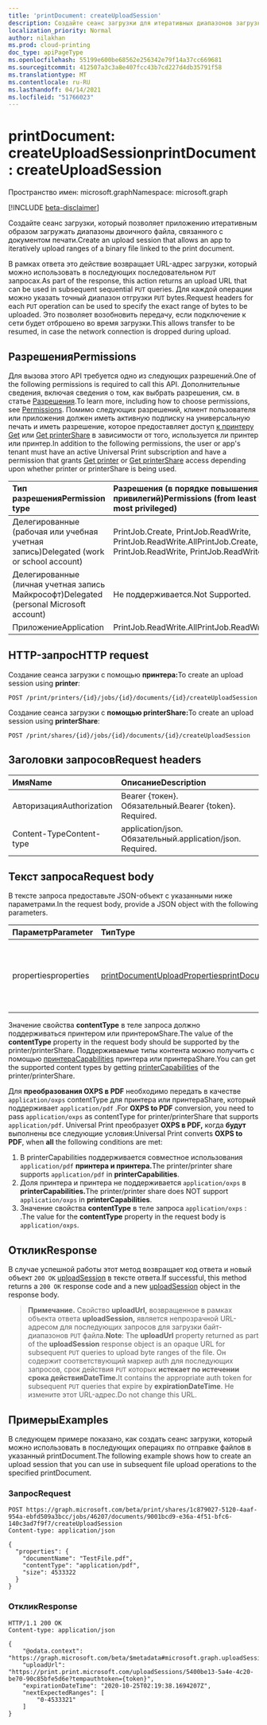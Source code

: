 ```yaml
---
title: 'printDocument: createUploadSession'
description: Создайте сеанс загрузки для итеративных диапазонов загрузки двоичного файла printDocument.
localization_priority: Normal
author: nilakhan
ms.prod: cloud-printing
doc_type: apiPageType
ms.openlocfilehash: 55199e600be68562e256342e79f14a37cc669681
ms.sourcegitcommit: 412507a3c3a8e407fcc43b7cd227d4db35791f58
ms.translationtype: MT
ms.contentlocale: ru-RU
ms.lasthandoff: 04/14/2021
ms.locfileid: "51766023"
---
```

# <a name="printdocument-createuploadsession"></a><span data-ttu-id="0f6c8-103">printDocument: createUploadSession</span><span class="sxs-lookup"><span data-stu-id="0f6c8-103">printDocument: createUploadSession</span></span>

<span data-ttu-id="0f6c8-104">Пространство имен: microsoft.graph</span><span class="sxs-lookup"><span data-stu-id="0f6c8-104">Namespace: microsoft.graph</span></span>

[!INCLUDE [beta-disclaimer](../../includes/beta-disclaimer.md)]

<span data-ttu-id="0f6c8-105">Создайте сеанс загрузки, который позволяет приложению итеративным образом загружать диапазоны двоичного файла, связанного с документом печати.</span><span class="sxs-lookup"><span data-stu-id="0f6c8-105">Create an upload session that allows an app to iteratively upload ranges of a binary file linked to the print document.</span></span>

<span data-ttu-id="0f6c8-106">В рамках ответа это действие возвращает URL-адрес загрузки, который можно использовать в последующих последовательном `PUT` запросах.</span><span class="sxs-lookup"><span data-stu-id="0f6c8-106">As part of the response, this action returns an upload URL that can be used in subsequent sequential `PUT` queries.</span></span> <span data-ttu-id="0f6c8-107">Для каждой операции можно указать точный диапазон отгрузки `PUT` bytes.</span><span class="sxs-lookup"><span data-stu-id="0f6c8-107">Request headers for each `PUT` operation can be used to specify the exact range of bytes to be uploaded.</span></span> <span data-ttu-id="0f6c8-108">Это позволяет возобновить передачу, если подключение к сети будет отброшено во время загрузки.</span><span class="sxs-lookup"><span data-stu-id="0f6c8-108">This allows transfer to be resumed, in case the network connection is dropped during upload.</span></span> 

## <a name="permissions"></a><span data-ttu-id="0f6c8-109">Разрешения</span><span class="sxs-lookup"><span data-stu-id="0f6c8-109">Permissions</span></span>

<span data-ttu-id="0f6c8-110">Для вызова этого API требуется одно из следующих разрешений.</span><span class="sxs-lookup"><span data-stu-id="0f6c8-110">One of the following permissions is required to call this API.</span></span> <span data-ttu-id="0f6c8-111">Дополнительные сведения, включая сведения о том, как выбрать разрешения, см. в статье [Разрешения](/graph/permissions-reference).</span><span class="sxs-lookup"><span data-stu-id="0f6c8-111">To learn more, including how to choose permissions, see [Permissions](/graph/permissions-reference).</span></span>
<span data-ttu-id="0f6c8-112">Помимо следующих разрешений, клиент пользователя или приложения должен иметь активную подписку на универсальную печать и иметь разрешение, которое предоставляет доступ [к принтеру Get](printer-get.md) или [Get printerShare](printershare-get.md) в зависимости от того, используется ли принтер или принтер.</span><span class="sxs-lookup"><span data-stu-id="0f6c8-112">In addition to the following permissions, the user or app's tenant must have an active Universal Print subscription and have a permission that grants [Get printer](printer-get.md) or [Get printerShare](printershare-get.md) access depending upon whether printer or printerShare is being used.</span></span>

| <span data-ttu-id="0f6c8-113">Тип разрешения</span><span class="sxs-lookup"><span data-stu-id="0f6c8-113">Permission type</span></span>                        | <span data-ttu-id="0f6c8-114">Разрешения (в порядке повышения привилегий)</span><span class="sxs-lookup"><span data-stu-id="0f6c8-114">Permissions (from least to most privileged)</span></span> |
|:---------------------------------------|:--------------------------------------------|
| <span data-ttu-id="0f6c8-115">Делегированные (рабочая или учебная учетная запись)</span><span class="sxs-lookup"><span data-stu-id="0f6c8-115">Delegated (work or school account)</span></span>     | <span data-ttu-id="0f6c8-116">PrintJob.Create, PrintJob.ReadWrite, PrintJob.ReadWrite.All</span><span class="sxs-lookup"><span data-stu-id="0f6c8-116">PrintJob.Create, PrintJob.ReadWrite, PrintJob.ReadWrite.All</span></span> |
| <span data-ttu-id="0f6c8-117">Делегированные (личная учетная запись Майкрософт)</span><span class="sxs-lookup"><span data-stu-id="0f6c8-117">Delegated (personal Microsoft account)</span></span> | <span data-ttu-id="0f6c8-118">Не поддерживается.</span><span class="sxs-lookup"><span data-stu-id="0f6c8-118">Not Supported.</span></span> |
| <span data-ttu-id="0f6c8-119">Приложение</span><span class="sxs-lookup"><span data-stu-id="0f6c8-119">Application</span></span>                            | <span data-ttu-id="0f6c8-120">PrintJob.ReadWrite.All</span><span class="sxs-lookup"><span data-stu-id="0f6c8-120">PrintJob.ReadWrite.All</span></span> |

## <a name="http-request"></a><span data-ttu-id="0f6c8-121">HTTP-запрос</span><span class="sxs-lookup"><span data-stu-id="0f6c8-121">HTTP request</span></span>

<span data-ttu-id="0f6c8-122">Создание сеанса загрузки с помощью **принтера:**</span><span class="sxs-lookup"><span data-stu-id="0f6c8-122">To create an upload session using **printer**:</span></span> 

<!-- { "blockType": "ignored" } -->
```http
POST /print/printers/{id}/jobs/{id}/documents/{id}/createUploadSession
```

<span data-ttu-id="0f6c8-123">Создание сеанса загрузки с **помощью printerShare:**</span><span class="sxs-lookup"><span data-stu-id="0f6c8-123">To create an upload session using **printerShare**:</span></span> 

<!-- { "blockType": "ignored" } -->
```http
POST /print/shares/{id}/jobs/{id}/documents/{id}/createUploadSession
```

## <a name="request-headers"></a><span data-ttu-id="0f6c8-124">Заголовки запросов</span><span class="sxs-lookup"><span data-stu-id="0f6c8-124">Request headers</span></span>

| <span data-ttu-id="0f6c8-125">Имя</span><span class="sxs-lookup"><span data-stu-id="0f6c8-125">Name</span></span>          | <span data-ttu-id="0f6c8-126">Описание</span><span class="sxs-lookup"><span data-stu-id="0f6c8-126">Description</span></span>   |
|:--------------|:--------------|
| <span data-ttu-id="0f6c8-127">Авторизация</span><span class="sxs-lookup"><span data-stu-id="0f6c8-127">Authorization</span></span> | <span data-ttu-id="0f6c8-p103">Bearer {токен}. Обязательный.</span><span class="sxs-lookup"><span data-stu-id="0f6c8-p103">Bearer {token}. Required.</span></span> |
| <span data-ttu-id="0f6c8-130">Content-Type</span><span class="sxs-lookup"><span data-stu-id="0f6c8-130">Content-type</span></span> | <span data-ttu-id="0f6c8-p104">application/json. Обязательный.</span><span class="sxs-lookup"><span data-stu-id="0f6c8-p104">application/json. Required.</span></span>|


## <a name="request-body"></a><span data-ttu-id="0f6c8-133">Текст запроса</span><span class="sxs-lookup"><span data-stu-id="0f6c8-133">Request body</span></span>

<span data-ttu-id="0f6c8-134">В тексте запроса предоставьте JSON-объект с указанными ниже параметрами.</span><span class="sxs-lookup"><span data-stu-id="0f6c8-134">In the request body, provide a JSON object with the following parameters.</span></span>

| <span data-ttu-id="0f6c8-135">Параметр</span><span class="sxs-lookup"><span data-stu-id="0f6c8-135">Parameter</span></span>    | <span data-ttu-id="0f6c8-136">Тип</span><span class="sxs-lookup"><span data-stu-id="0f6c8-136">Type</span></span>        | <span data-ttu-id="0f6c8-137">Описание</span><span class="sxs-lookup"><span data-stu-id="0f6c8-137">Description</span></span> |
|:-------------|:------------|:------------|
|<span data-ttu-id="0f6c8-138">properties</span><span class="sxs-lookup"><span data-stu-id="0f6c8-138">properties</span></span>|[<span data-ttu-id="0f6c8-139">printDocumentUploadProperties</span><span class="sxs-lookup"><span data-stu-id="0f6c8-139">printDocumentUploadProperties</span></span>](../resources/printDocumentUploadProperties.md)|<span data-ttu-id="0f6c8-140">Представляет свойства двоичного файла, который будет загружен.</span><span class="sxs-lookup"><span data-stu-id="0f6c8-140">Represents properties of the binary file to be uploaded.</span></span>|

<span data-ttu-id="0f6c8-141">Значение свойства **contentType** в теле запроса должно поддерживаться принтером или принтеромShare.</span><span class="sxs-lookup"><span data-stu-id="0f6c8-141">The value of the **contentType** property in the request body should be supported by the printer/printerShare.</span></span> <span data-ttu-id="0f6c8-142">Поддерживаемые типы контента можно получить с помощью [принтераCapabilities](../resources/printercapabilities.md) принтера или принтераShare.</span><span class="sxs-lookup"><span data-stu-id="0f6c8-142">You can get the supported content types by getting [printerCapabilities](../resources/printercapabilities.md) of the printer/printerShare.</span></span> 

<span data-ttu-id="0f6c8-143">Для **преобразования OXPS в PDF** необходимо передать в качестве `application/oxps` contentType для принтера или принтераShare, который поддерживает `application/pdf` .</span><span class="sxs-lookup"><span data-stu-id="0f6c8-143">For **OXPS to PDF** conversion, you need to pass `application/oxps` as contentType for printer/printerShare that supports `application/pdf`.</span></span> <span data-ttu-id="0f6c8-144">Universal Print преобразует **OXPS в PDF,** когда **будут** выполнены все следующие условия:</span><span class="sxs-lookup"><span data-stu-id="0f6c8-144">Universal Print converts **OXPS to PDF**, when **all** the following conditions are met:</span></span> 
1.  <span data-ttu-id="0f6c8-145">В printerCapabilities поддерживается совместное использования `application/pdf` **принтера и принтера.**</span><span class="sxs-lookup"><span data-stu-id="0f6c8-145">The printer/printer share supports `application/pdf` in **printerCapabilities**.</span></span> 
2.  <span data-ttu-id="0f6c8-146">Доля принтера и принтера не поддерживается `application/oxps` в **printerCapabilities.**</span><span class="sxs-lookup"><span data-stu-id="0f6c8-146">The printer/printer share does NOT support `application/oxps` in **printerCapabilities**.</span></span> 
3.  <span data-ttu-id="0f6c8-147">Значение свойства **contentType** в теле запроса `application/oxps` : .</span><span class="sxs-lookup"><span data-stu-id="0f6c8-147">The value for the **contentType** property in the request body is `application/oxps`.</span></span>

## <a name="response"></a><span data-ttu-id="0f6c8-148">Отклик</span><span class="sxs-lookup"><span data-stu-id="0f6c8-148">Response</span></span>

<span data-ttu-id="0f6c8-149">В случае успешной работы этот метод возвращает код ответа и новый объект `200 OK` [uploadSession](../resources/uploadsession.md) в тексте ответа.</span><span class="sxs-lookup"><span data-stu-id="0f6c8-149">If successful, this method returns a `200 OK` response code and a new [uploadSession](../resources/uploadsession.md) object in the response body.</span></span>

><span data-ttu-id="0f6c8-150">**Примечание.** Свойство **uploadUrl,** возвращенное в рамках объекта ответа **uploadSession,** является непрозрачной URL-адресом для последующих запросов для загрузки байт-диапазонов `PUT` файла.</span><span class="sxs-lookup"><span data-stu-id="0f6c8-150">**Note**: The **uploadUrl** property returned as part of the **uploadSession** response object is an opaque URL for subsequent `PUT` queries to upload byte ranges of the file.</span></span> <span data-ttu-id="0f6c8-151">Он содержит соответствующий маркер auth для последующих запросов, срок действия `PUT` которых **истекает по истечении срока действияDateTime.**</span><span class="sxs-lookup"><span data-stu-id="0f6c8-151">It contains the appropriate auth token for subsequent `PUT` queries that expire by **expirationDateTime**.</span></span> <span data-ttu-id="0f6c8-152">Не измените этот URL-адрес.</span><span class="sxs-lookup"><span data-stu-id="0f6c8-152">Do not change this URL.</span></span>

## <a name="examples"></a><span data-ttu-id="0f6c8-153">Примеры</span><span class="sxs-lookup"><span data-stu-id="0f6c8-153">Examples</span></span>

<span data-ttu-id="0f6c8-154">В следующем примере показано, как создать сеанс загрузки, который можно использовать в последующих операциях по отправке файлов в указанный printDocument.</span><span class="sxs-lookup"><span data-stu-id="0f6c8-154">The following example shows how to create an upload session that you can use in subsequent file upload operations to the specified printDocument.</span></span>

### <a name="request"></a><span data-ttu-id="0f6c8-155">Запрос</span><span class="sxs-lookup"><span data-stu-id="0f6c8-155">Request</span></span>

<!-- {
  "blockType": "request",
  "name": "printdocument_createuploadsession"
}-->
```http
POST https://graph.microsoft.com/beta/print/shares/1c879027-5120-4aaf-954a-ebfd509a3bcc/jobs/46207/documents/9001bcd9-e36a-4f51-bfc6-140c3ad7f9f7/createUploadSession
Content-type: application/json

{
  "properties": {
    "documentName": "TestFile.pdf",
    "contentType": "application/pdf", 
    "size": 4533322
  }
}
```

### <a name="response"></a><span data-ttu-id="0f6c8-156">Отклик</span><span class="sxs-lookup"><span data-stu-id="0f6c8-156">Response</span></span>

<!-- {
  "blockType": "response",
  "truncated": true,
  "@odata.type": "microsoft.graph.uploadSession"
} -->
```http
HTTP/1.1 200 OK
Content-type: application/json

{
    "@odata.context": "https://graph.microsoft.com/beta/$metadata#microsoft.graph.uploadSession",
    "uploadUrl": "https://print.print.microsoft.com/uploadSessions/5400be13-5a4e-4c20-be70-90c85bfe5d6e?tempauthtoken={token}",
    "expirationDateTime": "2020-10-25T02:19:38.1694207Z",
    "nextExpectedRanges": [
        "0-4533321"
    ]
}
```
